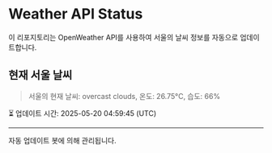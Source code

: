 
# Weather API Status

이 리포지토리는 OpenWeather API를 사용하여 서울의 날씨 정보를 자동으로 업데이트합니다.

## 현재 서울 날씨
> 서울의 현재 날씨: overcast clouds, 온도: 26.75°C, 습도: 66%

⏳ 업데이트 시간: 2025-05-20 04:59:45 (UTC)

---
자동 업데이트 봇에 의해 관리됩니다.
